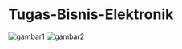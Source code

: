 # Tugas-Bisnis-Elektronik
![gambar1](https://github.com/AbiyanfarasDanuyasa/Tugas-Bisnis-Elektronik/assets/115562487/d394787f-c3eb-4015-a0b1-720f9117dd36)
![gambar2](https://github.com/AbiyanfarasDanuyasa/Tugas-Bisnis-Elektronik/assets/115562487/ec861065-9ecc-437e-aa4e-234d115fd34c)
